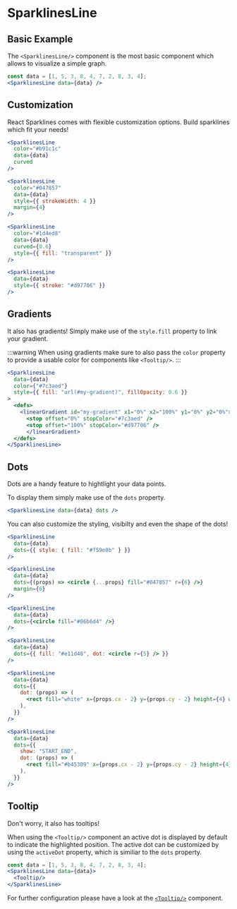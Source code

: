 <script setup>
import {SparklinesLineExample, SparklinesLineCustomization, SparklinesLineGradients, SparklinesLineDotsSimple, SparklinesLineDotsCustom, SparklinesLineTooltip} from "../../examples/sparklines-line.js";
</script>

# SparklinesLine

## Basic Example

The `<SparklinesLine/>` component is the most basic component which allows to visualize a simple graph.

<SparklinesLineExample/>

```jsx
const data = [1, 5, 3, 8, 4, 7, 2, 8, 3, 4];
<SparklinesLine data={data} />
```

## Customization

React Sparklines comes with flexible customization options. Build sparklines which fit your needs! 

<SparklinesLineCustomization />

```jsx
<SparklinesLine
  color="#b91c1c" 
  data={data} 
  curved 
/>

<SparklinesLine
  color="#047857"
  data={data}
  style={{ strokeWidth: 4 }}
  margin={4}
/>

<SparklinesLine
  color="#1d4ed8"
  data={data}
  curved={0.6}
  style={{ fill: "transparent" }}
/>

<SparklinesLine 
  data={data}
  style={{ stroke: "#d97706" }} 
/>
```

## Gradients

It also has gradients! Simply make use of the `style.fill` property to link your gradient.

:::warning
When using gradients make sure to also pass the `color` property to provide a usable color for components like `<Tooltip/>`.
:::

<SparklinesLineGradients />

```jsx
<SparklinesLine
  data={data}
  color={"#7c3aed"}
  style={{ fill: "url(#my-gradient)", fillOpacity: 0.6 }}
>
  <defs>
    <linearGradient id="my-gradient" x1="0%" x2="100%" y1="0%" y2="0%">
      <stop offset="0%" stopColor="#7c3aed" />
      <stop offset="100%" stopColor="#d97706" />
      </linearGradient>
  </defs>
</SparklinesLine>
```

## Dots

Dots are a handy feature to hightlight your data points.

To display them simply make use of the `dots` property.

<SparklinesLineDotsSimple/>

```jsx
<SparklinesLine data={data} dots />
```

You can also customize the styling, visibilty and even the shape of the dots!

<SparklinesLineDotsCustom />

```jsx
<SparklinesLine
  data={data}
  dots={{ style: { fill: "#f59e0b" } }}
/>

<SparklinesLine
  data={data}
  dots={(props) => <circle {...props} fill="#047857" r={6} />}
  margin={6}
/>

<SparklinesLine
  data={data}
  dots={<circle fill="#06b6d4" />}
/>

<SparklinesLine
  data={data}
  dots={{ fill: "#e11d48", dot: <circle r={5} /> }}
/>

<SparklinesLine
  data={data}
  dots={{
    dot: (props) => (
      <rect fill="white" x={props.cx - 2} y={props.cy - 2} height={4} width={4} />
    ),
  }}
/>

<SparklinesLine
  data={data}
  dots={{
    show: "START_END",
    dot: (props) => (
      <rect fill="#b45309" x={props.cx - 2} y={props.cy - 2} height={4} width={4} />
    ),
  }}
/>
```

## Tooltip

Don't worry, it also has tooltips!

When using the `<Tooltip/>` component an active dot is displayed by default to indicate the highlighted position. The active dot can be customized by using the `activeDot` property, which is similiar to the `dots` property.

<SparklinesLineTooltip/>

```jsx
const data = [1, 5, 3, 8, 4, 7, 2, 8, 3, 4];
<SparklinesLine data={data}>
  <Tooltip/>
</SparklinesLine>
```

For further configuration please have a look at the [`<Tooltip/>`](/general-components/tooltip) component.